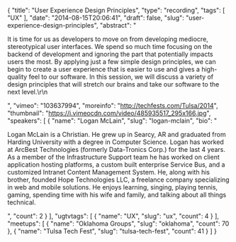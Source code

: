 {
  "title": "User Experience Design Principles",
  "type": "recording",
  "tags": [
    "UX"
  ],
  "date": "2014-08-15T20:06:41",
  "draft": false,
  "slug": "user-experience-design-principles",
  "abstract": "<p>It is time for us as developers to move on from developing mediocre, stereotypical user interfaces. We spend so much time focusing on the backend of development and ignoring the part that potentially impacts users the most. By applying just a few simple design principles, we can begin to create a user experience that is easier to use and gives a high-quality feel to our software. In this session, we will discuss a variety of design principles that will stretch our brains and take our software to the next level.\r\n</p>",
  "vimeo": "103637994",
  "moreinfo": "http://techfests.com/Tulsa/2014",
  "thumbnail": "https://i.vimeocdn.com/video/485935517_295x166.jpg",
  "speakers": [
    {
      "name": "Logan McLain",
      "slug": "logan-mclain",
      "bio": "<p>Logan McLain is a Christian. He grew up in Searcy, AR and graduated from Harding University with a degree in Computer Science. Logan has worked at ArcBest Technologies (formerly Data-Tronics Corp.) for the last 4 years. As a member of the Infrastructure Support team he has worked on client application hosting platforms, a custom built enterprise Service Bus, and a customized Intranet Content Management System. He, along with his brother, founded Hope Technologies LLC, a freelance company specializing in web and mobile solutions. He enjoys learning, singing, playing tennis, gaming, spending time with his wife and family, and talking about all things technical.</p>",
      "count": 2
    }
  ],
  "ugtvtags": [
    {
      "name": "UX",
      "slug": "ux",
      "count": 4
    }
  ],
  "meetups": [
    {
      "name": "Oklahoma Groups",
      "slug": "oklahoma",
      "count": 70
    },
    {
      "name": "Tulsa Tech Fest",
      "slug": "tulsa-tech-fest",
      "count": 41
    }
  ]
}